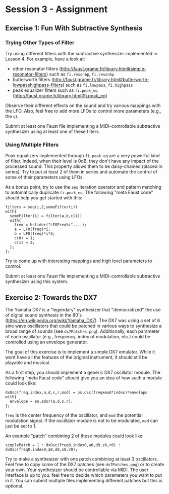 # Session 3 - Assignment

## Exercise 1: Fun With Subtractive Synthesis

### Trying Other Types of Filter

Try using different filters with the subtractive synthesizer implemented in
Lesson 4. For example, have a look at: 
* other resonator filters 
(<http://faust.grame.fr/library.html#simple-resonator-filters>) such as
`fi.resonbp`, `fi.resonhp`
* butterworth filters (<http://faust.grame.fr/library.html#butterworth-lowpasshighpass-filters>)
such as `fi.lowpass`, `fi.highpass`
* peak equalizer filters such as `fi.peak_eq` (<http://faust.grame.fr/library.html#fi.peak_eq>) 

Observe their different effects on the sound and try various mappings with the
LFO. Also, feel free to add more LFOs to control more parameters (e.g., the
`q`).

Submit at least one Faust file implementing a MIDI-controllable subtractive
synthesizer using at least one of these filters. 

### Using Multiple Filters

Peak equalizers implemented through `fi.peak_eq` are a very powerful kind of
filter. Indeed, when their level is 0dB, they don't have any impact of the 
processed sound. This property allows them to be daisy-chained (placed in 
series). Try to put at least 2 of them in series and automate the control of
some of their parameters using LFOs. 

As a bonus point, try to use the `seq` iteration operator and pattern matching
to automatically duplicate `fi.peak_eq`. The following "meta Faust code" should
help you get started with this:

```
filters = seq(i,2,someFilter(i))
with{
  someFilter(i) = filter(a,b,c(i))
  with{
    freq = hslider("LFOFreq%i",...);
    a = LFO(freq)*i;
    b = LFO(freq)*i*2;
    c(0) = 1;
    c(1) = 2;
  };
};
``` 

Try to come up with interesting mappings and high level parameters to control.

Submit at least one Faust file implementing a MIDI-controllable subtractive
synthesizer using this system. 

## Exercise 2: Towards the DX7

The Yamaha DX7 is a "legendary" synthesizer that "democratized" the use of
digital sound synthesis in the 80's (<https://en.wikipedia.org/wiki/Yamaha_DX7>).
The DX7 was using a set of 6 sine wave oscillators that could be patched in
various ways to synthesize a broad range of sounds (see `dx7Patches.png`). 
Additionally, each parameter of each oscillator (e.g., frequency,
index of modulation, etc.) could be controlled using an envelope generator. 

The goal of this exercise is to implement a simple DX7 emulator. While it wont 
have all the features of the original instrument, it should still be
playable and musical. 

As a first step, you should implement a generic DX7 oscillator module. The
following "meta Faust code" should give you an idea of how such a module
could look like:

```
dxOsc(freq,index,a,d,s,r,mod) = os.osc(freq+mod*index)*envelope
with{
  envelope = en.adsr(a,d,s,r);
};
``` 

`freq` is the center frequency of the oscillator, and `mod` the potential
modulation signal. If the oscillator module is not to be modulated, `mod` can
just be set to 1.

An example "patch" combining 2 of these modules could look like:

```
simplePatch = 1 : dxOsc(freq0,index0,a0,d0,s0,r0) : dxOsc(freq0,index0,a0,d0,s0,r0);
```

Try to make a synthesizer with one patch combining at least 3 
oscillators. Feel free to copy some of the DX7 patches (see `dx7Patches.png`) 
or to create your own. Your synthesizer should be controllable via MIDI. The 
user interface is up to you: feel free to decide which parameters you want 
to put in it. You can submit multiple files implementing different patches but 
this is optional.
